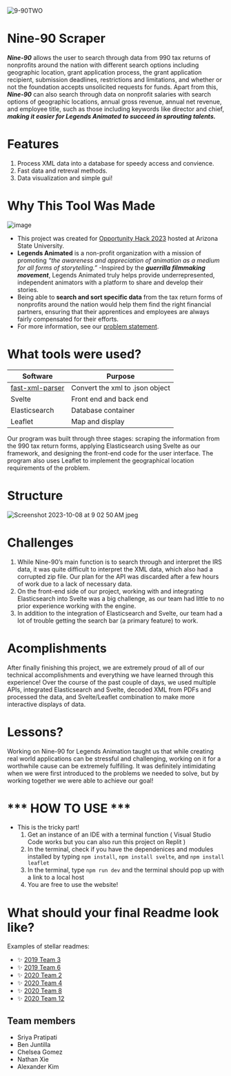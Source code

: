 ![9-90TWO](https://github.com/2023-opportunity-hack/BARRETT-BADDIES---990DataFinder-ATooltoAnalyzeNonprofitsandFoundations-TaxReturns/assets/102429804/9b5d2c16-6fa0-461a-9bfd-20c7577e2dbb)

# Nine-90 Scraper 

***Nine-90*** allows the user to search through data from 990 tax returns of nonprofits around the nation with different search options including geographic location, grant application process, the grant application recipient, submission deadlines, restrictions and limitations, and whether or not the foundation accepts unsolicited requests for funds. Apart from this, ***Nine-90*** can also search through data on nonprofit salaries with search options of geographic locations, annual gross revenue, annual net revenue, and employee title, such as those including keywords like director and chief, ***making it easier for Legends Animated to succeed in sprouting talents.***
# Features
1. Process XML data into a database for speedy access and convience.
2. Fast data and retreval methods.
3. Data visualization and simple gui!
# Why This Tool Was Made
![image](https://github.com/2023-opportunity-hack/BARRETT-BADDIES---990DataFinder-ATooltoAnalyzeNonprofitsandFoundations-TaxReturns/assets/102429804/2337a24f-1ee8-4cd2-a6d5-4db97afe9883)
- This project was created for [Opportunity Hack 2023](https://hack.ohack.dev) hosted at Arizona State University.
- **Legends Animated** is a non-profit organization with a mission of promoting _“the awareness and appreciation of animation as a medium for all forms of storytelling.”_
-Inspired by the ***guerrilla filmmaking movement***, Legends Animated truly helps provide underrepresented, independent animators with a platform to share and develop their stories.
- Being able to **search and sort specific data** from the tax return forms of nonprofits around the nation would help them find the right financial partners, ensuring that their apprentices and employees are always fairly compensated for their efforts.
- For more information, see our [problem statement](https://ohack.dev/project/xsnjfdchdZNjGThFjJPh).

# What tools were used?

|  Software  | Purpose | 
| ------------- | ------------- |
|  [fast-xml-parser](https://github.com/NaturalIntelligence/fast-xml-parser)| Convert the xml to .json object |
|  Svelte | Front end and back end  |
| Elasticsearch | Database container |
| Leaflet | Map and display |

 Our program was built through three stages: scraping the information from the 990 tax return forms, applying Elasticsearch using Svelte as our framework, and designing the front-end code for the user interface. The program also uses Leaflet to implement the geographical location requirements of the problem.

# Structure
![Screenshot 2023-10-08 at 9 02 50 AM jpeg](https://github.com/2023-opportunity-hack/BARRETT-BADDIES---990DataFinder-ATooltoAnalyzeNonprofitsandFoundations-TaxReturns/assets/102429804/ff5a2d8b-780f-4ff1-a865-f7d5ed64dd5e)



# Challenges
1. While Nine-90’s main function is to search through and interpret the IRS data, it was quite difficult to interpret the XML data, which also had a corrupted zip file. Our plan for the API was discarded after a few hours of work due to a lack of necessary data.
2. On the front-end side of our project, working with and integrating Elasticsearch into Svelte was a big challenge, as our team had little to no prior experience working with the engine.
3. In addition to the integration of Elasticsearch and Svelte, our team had a lot of trouble getting the search bar (a primary feature) to work.

# Acomplishments 
After finally finishing this project, we are extremely proud of all of our technical accomplishments and everything we have learned through this experience! Over the course of the past couple of days, we used multiple APIs, integrated Elasticsearch and Svelte, decoded XML from PDFs and processed the data, and Svelte/Leaflet combination to make more interactive displays of data.

# Lessons?
Working on Nine-90 for Legends Animation taught us that while creating real world applications can be stressful and challenging, working on it for a worthwhile cause can be extremely fulfilling. It was definitely intimidating when we were first introduced to the problems we needed to solve, but by working together we were able to achieve our goal!


# *** HOW TO USE *** 
- This is the tricky part!
  1. Get an instance of an IDE with a terminal function ( Visual Studio Code works but you can also run this project on Replit ) 
  2. In the terminal, check if you have the dependenices and modules installed by typing ```npm install```, ```npm install svelte```, and  ```npm install leaflet```
  3. In the terminal, type ```npm run dev``` and the terminal should pop up with a link to a local host
  4. You are free to use the website!

# What should your final Readme look like?
Examples of stellar readmes:

-   ✨ [2019 Team 3](https://github.com/2019-Arizona-Opportunity-Hack/Team-3)
-   ✨ [2019 Team 6](https://github.com/2019-Arizona-Opportunity-Hack/Team-6)
-   ✨ [2020 Team 2](https://github.com/2020-opportunity-hack/Team-02)
-   ✨ [2020 Team 4](https://github.com/2020-opportunity-hack/Team-04)
-   ✨ [2020 Team 8](https://github.com/2020-opportunity-hack/Team-08)
-   ✨ [2020 Team 12](https://github.com/2020-opportunity-hack/Team-12)

## Team members
-   Sriya Pratipati
-   Ben Juntilla
-   Chelsea Gomez
-   Nathan Xie
-   Alexander Kim
